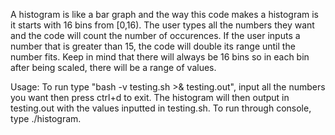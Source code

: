 A histogram is like a bar graph and the way this code makes a histogram is it starts with 16 bins from [0,16). The user types all the numbers they want and the code will count the number of occurences. If the user inputs a number that is greater than 15, the code will double its range until the number fits. Keep in mind that there will always be 16 bins so in each bin after being scaled, there will be a range of values. 

Usage: To run type "bash -v testing.sh >& testing.out", input all the numbers you want then press ctrl+d to exit. The histogram will then output in testing.out with the values inputted in testing.sh. To run through console, type ./histogram.
